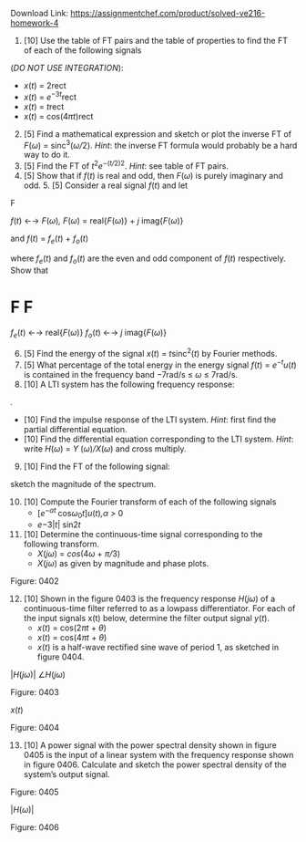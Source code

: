 Download Link: https://assignmentchef.com/product/solved-ve216-homework-4
<br>
<ol>

 <li>[10] Use the table of FT pairs and the table of properties to find the FT of each of the following signals</li>

</ol>

(<em>DO NOT USE INTEGRATION</em>):

<ul>

 <li><em>x</em>(<em>t</em>) = 2rect</li>

 <li><em>x</em>(<em>t</em>) = <em>e</em><sup>−3<em>t</em></sup>rect</li>

 <li><em>x</em>(<em>t</em>) = <em>t</em>rect</li>

 <li><em>x</em>(<em>t</em>) = cos(4<em>πt</em>)rect</li>

</ul>

<ol start="2">

 <li>[5] Find a mathematical expression and sketch or plot the inverse FT of <em>F</em>(<em>ω</em>) = sinc<sup>3</sup>(<em>ω/</em>2). <em>Hint</em>: the inverse FT formula would probably be a hard way to do it.</li>

 <li>[5] Find the FT of <em>t</em><sup>2</sup><em>e</em><sup>−(<em>t/</em>2)</sup><sup>2</sup>. <em>Hint</em>: see table of FT pairs.</li>

 <li>[5] Show that if <em>f</em>(<em>t</em>) is real and odd, then <em>F</em>(<em>ω</em>) is purely imaginary and odd. 5. [5] Consider a real signal <em>f</em>(<em>t</em>) and let</li>

</ol>

F

<em>f</em>(<em>t</em>) ←→ <em>F</em>(<em>ω</em>)<em>,           F</em>(<em>ω</em>) = real{<em>F</em>(<em>ω</em>)} + <em>j </em>imag{<em>F</em>(<em>ω</em>)}

and <em>f</em>(<em>t</em>) = <em>f<sub>e</sub></em>(<em>t</em>) + <em>f<sub>o</sub></em>(<em>t</em>)

where <em>f<sub>e</sub></em>(<em>t</em>) and <em>f<sub>o</sub></em>(<em>t</em>) are the even and odd component of <em>f</em>(<em>t</em>) respectively. Show that

<h1>                                                             F                                                                                                                 F</h1>

<em>f<sub>e</sub></em>(<em>t</em>) ←→ real{<em>F</em>(<em>ω</em>)}                                         <em>f<sub>o</sub></em>(<em>t</em>) ←→ <em>j </em>imag{<em>F</em>(<em>ω</em>)}

<ol start="6">

 <li>[5] Find the energy of the signal <em>x</em>(<em>t</em>) = <em>t</em>sinc<sup>2</sup>(<em>t</em>) by Fourier methods.</li>

 <li>[5] What percentage of the total energy in the energy signal <em>f</em>(<em>t</em>) = <em>e</em><sup>−<em>t</em></sup><em>u</em>(<em>t</em>) is contained in the frequency band −7rad/s ≤ <em>ω </em>≤ 7rad/s.</li>

 <li>[10] A LTI system has the following frequency response:</li>

</ol>

<em>.</em>

<ul>

 <li>[10] Find the impulse response of the LTI system. <em>Hint</em>: first find the partial differential equation.</li>

 <li>[10] Find the differential equation corresponding to the LTI system. <em>Hint</em>: write <em>H</em>(<em>ω</em>) = <em>Y </em>(<em>ω</em>)<em>/X</em>(<em>ω</em>) and cross multiply.</li>

</ul>

<ol start="9">

 <li>[10] Find the FT of the following signal:</li>

</ol>

sketch the magnitude of the spectrum.

<ol start="10">

 <li>[10] Compute the Fourier transform of each of the following signals

  <ul>

   <li>[<em>e</em><sup>−<em>αt </em></sup>cos<em>ω</em><sub>0</sub><em>t</em>]<em>u</em>(<em>t</em>)<em>,α &gt; </em>0</li>

   <li><em>e</em>−3|<em>t</em>| sin2<em>t</em></li>

  </ul></li>

 <li>[10] Determine the continuous-time signal corresponding to the following transform.

  <ul>

   <li><em>X</em>(<em>jω</em>) = <em>cos</em>(4<em>ω </em>+ <em>π/</em>3)</li>

   <li><em>X</em>(<em>jω</em>) as given by magnitude and phase plots.</li>

  </ul></li>

</ol>

Figure: 0402

<ol start="12">

 <li>[10] Shown in the figure 0403 is the frequency response <em>H</em>(<em>jω</em>) of a continuous-time filter referred to as a lowpass differentiator. For each of the input signals x(t) below, determine the filter output signal <em>y</em>(<em>t</em>).

  <ul>

   <li><em>x</em>(<em>t</em>) = cos(2<em>πt </em>+ <em>θ</em>)</li>

   <li><em>x</em>(<em>t</em>) = cos(4<em>πt </em>+ <em>θ</em>)</li>

   <li><em>x</em>(<em>t</em>) is a half-wave rectified sine wave of period 1, as sketched in figure 0404.</li>

  </ul></li>

</ol>

|<em>H</em>(<em>jω</em>)|                                                                           ∠<em>H</em>(<em>jω</em>)

Figure: 0403

<em>x</em>(<em>t</em>)

Figure: 0404

<ol start="13">

 <li>[10] A power signal with the power spectral density shown in figure 0405 is the input of a linear system with the frequency response shown in figure 0406. Calculate and sketch the power spectral density of the system’s output signal.</li>

</ol>

Figure: 0405

|<em>H</em>(<em>ω</em>)|

Figure: 0406